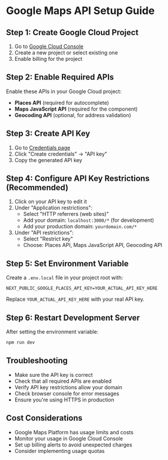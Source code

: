 # Google Maps API Setup Guide

## Step 1: Create Google Cloud Project
1. Go to [Google Cloud Console](https://console.cloud.google.com/)
2. Create a new project or select existing one
3. Enable billing for the project

## Step 2: Enable Required APIs
Enable these APIs in your Google Cloud project:
- **Places API** (required for autocomplete)
- **Maps JavaScript API** (required for the component)
- **Geocoding API** (optional, for address validation)

## Step 3: Create API Key
1. Go to [Credentials page](https://console.cloud.google.com/apis/credentials)
2. Click "Create credentials" → "API key"
3. Copy the generated API key

## Step 4: Configure API Key Restrictions (Recommended)
1. Click on your API key to edit it
2. Under "Application restrictions":
   - Select "HTTP referrers (web sites)"
   - Add your domain: `localhost:3000/*` (for development)
   - Add your production domain: `yourdomain.com/*`
3. Under "API restrictions":
   - Select "Restrict key"
   - Choose: Places API, Maps JavaScript API, Geocoding API

## Step 5: Set Environment Variable
Create a `.env.local` file in your project root with:
```
NEXT_PUBLIC_GOOGLE_PLACES_API_KEY=YOUR_ACTUAL_API_KEY_HERE
```

Replace `YOUR_ACTUAL_API_KEY_HERE` with your real API key.

## Step 6: Restart Development Server
After setting the environment variable:
```bash
npm run dev
```

## Troubleshooting
- Make sure the API key is correct
- Check that all required APIs are enabled
- Verify API key restrictions allow your domain
- Check browser console for error messages
- Ensure you're using HTTPS in production

## Cost Considerations
- Google Maps Platform has usage limits and costs
- Monitor your usage in Google Cloud Console
- Set up billing alerts to avoid unexpected charges
- Consider implementing usage quotas




